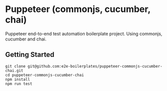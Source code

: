 # Puppeteer (commonjs, cucumber, chai)
Puppeteer end-to-end test automation boilerplate project. Using commonjs, cucumber and chai.

## Getting Started

    git clone git@github.com:e2e-boilerplates/puppeteer-commonjs-cucumber-chai.git
    cd puppeteer-commonjs-cucumber-chai
    npm install
    npm run test
